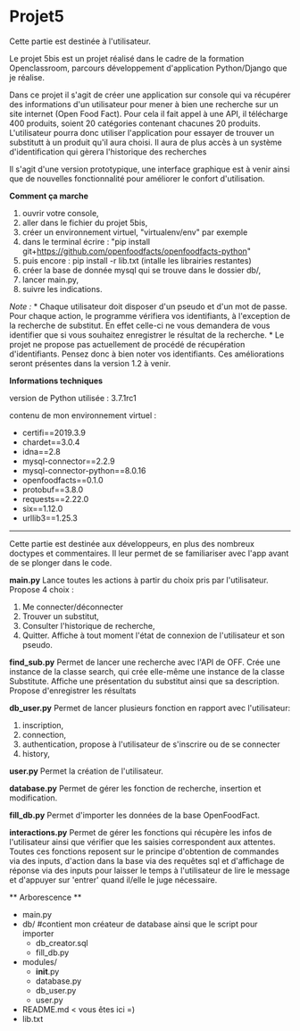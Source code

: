 # Projet5 #

Cette partie est destinée à l'utilisateur.

Le projet 5bis est un projet réalisé dans le cadre de la formation Openclassroom,
parcours développement d'application Python/Django que je réalise.

Dans ce projet il s'agit de créer une application sur console qui va récupérer des
informations d'un utilisateur pour mener à bien une recherche sur un site internet
(Open Food Fact). Pour cela il fait appel à une API, il télécharge 400 produits, soient
20 catégories contenant chacunes 20 produits. L'utilisateur pourra donc utiliser l'application
pour essayer de trouver un substitutt à un produit qu'il aura choisi. Il aura de plus accès
à un système d'identification qui gèrera l'historique des recherches


Il s'agit d'une version prototypique, une interface graphique est à venir ainsi que de
nouvelles fonctionnalité pour améliorer le confort d'utilisation.


**Comment ça marche**

1. ouvrir votre console,
2. aller dans le fichier du projet 5bis,
3. créer un environnement virtuel, "virtualenv/env" par exemple
4. dans le terminal écrire : "pip install git+https://github.com/openfoodfacts/openfoodfacts-python"
5. puis encore : pip install -r lib.txt (intalle les librairies restantes)
6. créer la base de donnée mysql qui se trouve dans le dossier db/,
5. lancer main.py,
6. suivre les indications.

*Note :*
    * Chaque utilisateur doit disposer d'un pseudo et d'un mot de passe. Pour chaque action,
    le programme vérifiera vos identifiants, à l'exception de la recherche de substitut.
    En effet celle-ci ne vous demandera de vous identifier que si vous souhaitez enregistrer
    le résultat de la recherche.
    * Le projet ne propose pas actuellement de procédé de récupération d'identifiants. Pensez donc
    à bien noter vos identifiants. Ces améliorations seront présentes dans la version 1.2 à venir.


**Informations techniques**

version de Python utilisée : 3.7.1rc1

contenu de mon environnement virtuel :
* certifi==2019.3.9
* chardet==3.0.4
* idna==2.8
* mysql-connector==2.2.9
* mysql-connector-python==8.0.16
* openfoodfacts==0.1.0
* protobuf==3.8.0
* requests==2.22.0
* six==1.12.0
* urllib3==1.25.3


- - - - - - -
Cette partie est destinée aux développeurs, en plus des nombreux doctypes et commentaires. Il leur permet
de se familiariser avec l'app avant de se plonger dans le code.

**main.py**
Lance toutes les actions à partir du choix pris par l'utilisateur.
Propose 4 choix :
1. Me connecter/déconnecter
2. Trouver un substitut,
3. Consulter l'historique de recherche,
4. Quitter.
Affiche à tout moment l'état de connexion de l'utilisateur et son pseudo.

**find_sub.py**
Permet de lancer une recherche avec l'API de OFF.
Crée une instance de la classe search, qui crée elle-même une instance de la classe Substitute.
Affiche une présentation du substitut ainsi que sa description.
Propose d'enregistrer les résultats

**db_user.py**
Permet de lancer plusieurs fonction en rapport avec l'utilisateur:
1. inscription,
2. connection,
3. authentication, propose à l'utilisateur de s'inscrire ou de se connecter
4. history,

**user.py**
Permet la création de l'utilisateur.

**database.py**
Permet de gérer les fonction de recherche, insertion et modification.

**fill_db.py**
Permet d'importer les données de la base OpenFoodFact.

**interactions.py**
Permet de gérer les fonctions qui récupère les infos de l'utilisateur ainsi que vérifier que les saisies correspondent aux attentes.
Toutes ces fonctions reposent sur le principe d'obtention de commandes via des inputs, d'action dans la base via des requêtes sql et d'affichage de réponse via des inputs pour laisser le temps à l'utilisateur de lire le message et d'appuyer sur 'entrer' quand il/elle le juge nécessaire.

** Arborescence **

* main.py
* db/ #contient mon créateur de database ainsi que le script pour importer
    * db_creator.sql
    * fill_db.py
* modules/
    * __init__.py
    * database.py
    * db_user.py
    * user.py
* README.md < vous êtes ici =)
* lib.txt

